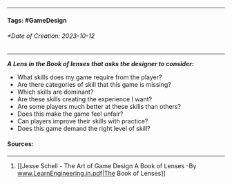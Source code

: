 __________________________________________________________________________
#### **Tags:** #GameDesign 
###### *Date of Creation: 2023-10-12
__________________________________________________________________________

***A Lens in the Book of lenses that asks the designer to consider:***
- What skills does my game require from the player?
- Are there categories of skill that this game is missing?
- Which skills are dominant?
- Are these skills creating the experience I want?
- Are some players much better at these skills than others?
- Does this make the game feel unfair?
- Can players improve their skills with practice?
- Does this game demand the right level of skill?
#### Sources:
__________________________________________________________________________
1. [[Jesse Schell - The Art of Game Design A Book of Lenses -By www.LearnEngineering.in.pdf|The Book of Lenses]]